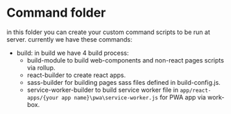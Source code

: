 # Command folder

in this folder you can create your custom command scripts to be run at server.
currently we have these commands:

- build:
    in build we have 4 build process:
    - build-module to build web-components and non-react pages scripts via rollup.
    - react-builder to create react apps.
    - sass-builder for building pages sass files defined in build-config.js.
    - service-worker-builder to build service worker file in `app/react-apps/{your app name}\pwa\service-worker.js` for PWA app via work-box.
    